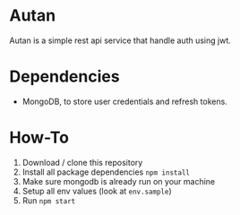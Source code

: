 # Autan
Autan is a simple rest api service that handle auth using jwt.

# Dependencies

* MongoDB, to store user credentials and refresh tokens.

# How-To
1. Download / clone this repository
2. Install all package dependencies `npm install`
3. Make sure mongodb is already run on your machine
4. Setup all env values (look at `env.sample`)
5. Run `npm start`
